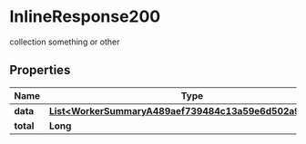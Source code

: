 

# InlineResponse200

collection something or other

## Properties

Name | Type | Description | Notes
------------ | ------------- | ------------- | -------------
**data** | [**List&lt;WorkerSummaryA489aef739484c13a59e6d502a9e7b68&gt;**](WorkerSummaryA489aef739484c13a59e6d502a9e7b68.md) |  |  [optional]
**total** | **Long** |  |  [optional]



